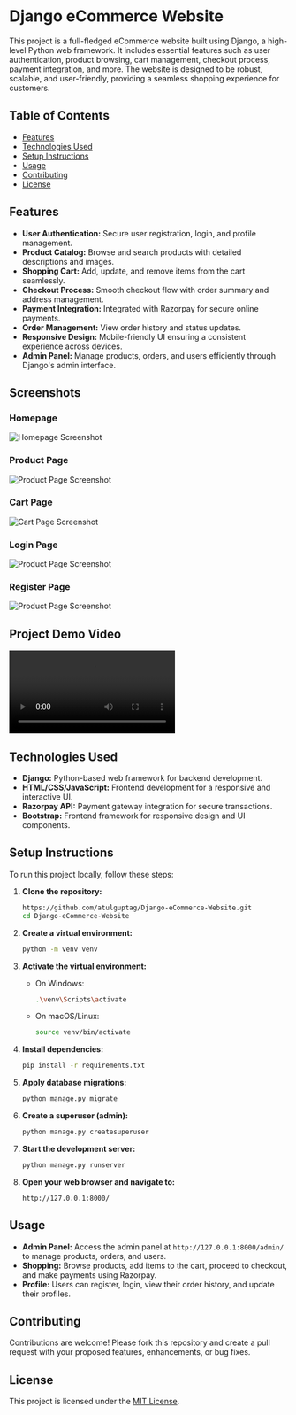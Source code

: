 # Django eCommerce Website

This project is a full-fledged eCommerce website built using Django, a high-level Python web framework. It includes essential features such as user authentication, product browsing, cart management, checkout process, payment integration, and more. The website is designed to be robust, scalable, and user-friendly, providing a seamless shopping experience for customers.

## Table of Contents
- [Features](#features)
- [Technologies Used](#technologies-used)
- [Setup Instructions](#setup-instructions)
- [Usage](#usage)
- [Contributing](#contributing)
- [License](#license)

## Features
- **User Authentication:** Secure user registration, login, and profile management.
- **Product Catalog:** Browse and search products with detailed descriptions and images.
- **Shopping Cart:** Add, update, and remove items from the cart seamlessly.
- **Checkout Process:** Smooth checkout flow with order summary and address management.
- **Payment Integration:** Integrated with Razorpay for secure online payments.
- **Order Management:** View order history and status updates.
- **Responsive Design:** Mobile-friendly UI ensuring a consistent experience across devices.
- **Admin Panel:** Manage products, orders, and users efficiently through Django's admin interface.

## Screenshots

### Homepage
![Homepage Screenshot](Screenshots/Django-Ecommerce-Website-Home-Page.png)

### Product Page
![Product Page Screenshot](Screenshots/Django-Ecommerce-Website-Product-Page.png)

### Cart Page
![Cart Page Screenshot](Screenshots/Django-Ecommerce-Website-Cart-Page-With-Items.png)

### Login Page
![Product Page Screenshot](Screenshots/Django-Ecommerce-Website-Login-Page.png)

### Register Page
![Product Page Screenshot](Screenshots/Django-Ecommerce-Website-Register-Page.png)

## Project Demo Video
<video controls src="Screenshots/Project-Video.mp4" title="Title"></video>

## Technologies Used
- **Django:** Python-based web framework for backend development.
- **HTML/CSS/JavaScript:** Frontend development for a responsive and interactive UI.
- **Razorpay API:** Payment gateway integration for secure transactions.
- **Bootstrap:** Frontend framework for responsive design and UI components.

## Setup Instructions
To run this project locally, follow these steps:

1. **Clone the repository:**
   ```bash
   https://github.com/atulguptag/Django-eCommerce-Website.git
   cd Django-eCommerce-Website
   ```

2. **Create a virtual environment:**
   ```bash
   python -m venv venv
   ```
   
3. **Activate the virtual environment:**
   - On Windows:
     ```bash
     .\venv\Scripts\activate
     ```
   - On macOS/Linux:
     ```bash
     source venv/bin/activate
     ```

4. **Install dependencies:**
   ```bash
   pip install -r requirements.txt
   ```

5. **Apply database migrations:**
   ```bash
   python manage.py migrate
   ```

6. **Create a superuser (admin):**
   ```bash
   python manage.py createsuperuser
   ```

7. **Start the development server:**
   ```bash
   python manage.py runserver
   ```

8. **Open your web browser and navigate to:**
   ```
   http://127.0.0.1:8000/
   ```

## Usage
- **Admin Panel:** Access the admin panel at `http://127.0.0.1:8000/admin/` to manage products, orders, and users.
- **Shopping:** Browse products, add items to the cart, proceed to checkout, and make payments using Razorpay.
- **Profile:** Users can register, login, view their order history, and update their profiles.

## Contributing
Contributions are welcome! Please fork this repository and create a pull request with your proposed features, enhancements, or bug fixes.

## License
This project is licensed under the [MIT License](LICENSE).

